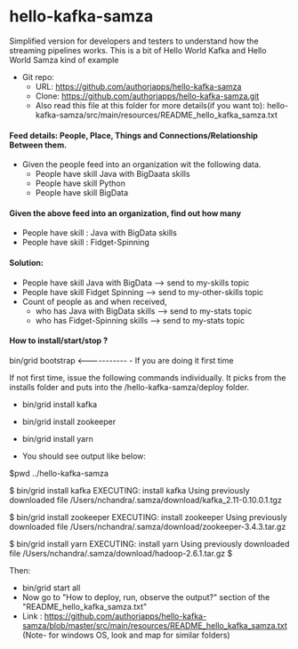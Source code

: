 hello-kafka-samza
=================

Simplified version for developers and testers to understand how the streaming pipelines works.
This is a bit of Hello World Kafka and Hello World Samza kind of example

- Git repo: 
    - URL: https://github.com/authorjapps/hello-kafka-samza
    - Clone: https://github.com/authorjapps/hello-kafka-samza.git
    - Also read this file at this folder for more details(if you want to): hello-kafka-samza/src/main/resources/README_hello_kafka_samza.txt

#### Feed details: People, Place, Things and Connections/Relationship Between them.
- Given the people feed into an organization wit the following data.
    - People have skill Java with BigDaata skills
    - People have skill Python
    - People have skill BigData


#### Given the above feed into an organization, find out how many
- People have skill : Java with BigData skills
- People have skill : Fidget-Spinning

#### Solution:
- People have skill Java with BigData  --> send to my-skills topic
- People have skill Fidget Spinning  --> send to my-other-skills topic
- Count of people as and when received, 
    - who has Java with BigData skills --> send to my-stats topic 
    - who has Fidget-Spinning skills --> send to my-stats topic 

#### How to install/start/stop ?
bin/grid bootstrap   <-----------    - If you are doing it first time

If not first time, issue the following commands individually. It picks from the installs folder and puts into the /hello-kafka-samza/deploy folder.
- bin/grid install kafka
- bin/grid install zookeeper
- bin/grid install yarn

- You should see output like below:

$pwd
../hello-kafka-samza

$ bin/grid install kafka
EXECUTING: install kafka
Using previously downloaded file /Users/nchandra/.samza/download/kafka_2.11-0.10.0.1.tgz

$ bin/grid install zookeeper
EXECUTING: install zookeeper
Using previously downloaded file /Users/nchandra/.samza/download/zookeeper-3.4.3.tar.gz

$ bin/grid install yarn
EXECUTING: install yarn
Using previously downloaded file /Users/nchandra/.samza/download/hadoop-2.6.1.tar.gz
$ 

Then:
- bin/grid start all
- Now go to "How to deploy, run, observe the output?" section of the "README_hello_kafka_samza.txt"
- Link : https://github.com/authorjapps/hello-kafka-samza/blob/master/src/main/resources/README_hello_kafka_samza.txt
(Note- for windows OS, look and map for similar folders)

